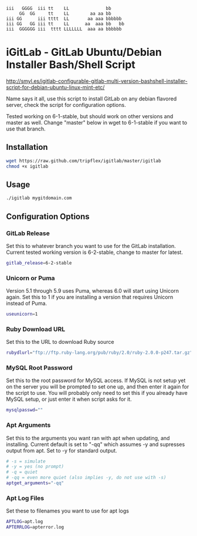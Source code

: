 	iii   GGGG  iii tt    LL              bb      
	     GG  GG     tt    LL        aa aa bb      
	iii GG      iii tttt  LL       aa aaa bbbbbb  
	iii GG   GG iii tt    LL      aa  aaa bb   bb 
	iii  GGGGGG iii  tttt LLLLLLL  aaa aa bbbbbb  
	                                              
# iGitLab - GitLab Ubuntu/Debian Installer Bash/Shell Script
http://smyl.es/igitlab-configurable-gitlab-multi-version-bashshell-installer-script-for-debian-ubuntu-linux-mint-etc/

Name says it all, use this script to install GitLab on any debian flavored server, check the script for configuration options.

Tested working on 6-1-stable, but should work on other versions and master as well.  Change "master" below in wget to 6-1-stable if you want to use that branch.

## Installation
``` bash
wget https://raw.github.com/tripflex/igitlab/master/igitlab
chmod +x igitlab
```

## Usage
``` bash
./igitlab mygitdomain.com
```

## Configuration Options

### GitLab Release
Set this to whatever branch you want to use for the GitLab installation.  Current tested working version is 6-2-stable, change to master for latest.
``` bash
gitlab_release=6-2-stable
```

### Unicorn or Puma
Version 5.1 through 5.9 uses Puma, whereas 6.0 will start using Unicorn again.  Set this to 1 if you are installing a version that requires Unicorn instead of Puma.
``` bash
useunicorn=1
```

### Ruby Download URL
Set this to the URL to download Ruby source
``` bash
rubydlurl="ftp://ftp.ruby-lang.org/pub/ruby/2.0/ruby-2.0.0-p247.tar.gz"
```

### MySQL Root Password
Set this to the root password for MySQL access.  If MySQL is not setup yet on the server you will be prompted to set one up, and then enter it again for the script to use.  You will probably only need to set this if you already have MySQL setup, or just enter it when script asks for it.
``` bash
mysqlpasswd=""
```

### Apt Arguments
Set this to the arguments you want ran with apt when updating, and installing.  Current default is set to "-qq" which assumes -y and supresses output from apt.  Set to -y for standard output.
``` bash
# -s = simulate
# -y = yes (no prompt)
# -q = quiet
# -qq = even more quiet (also implies -y, do not use with -s)
aptget_arguments="-qq"
```

### Apt Log Files
Set these to filenames you want to use for apt logs
``` bash
APTLOG=apt.log
APTERRLOG=apterror.log
```
